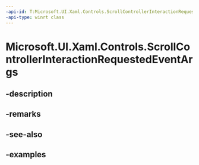 ```yaml
---
-api-id: T:Microsoft.UI.Xaml.Controls.ScrollControllerInteractionRequestedEventArgs
-api-type: winrt class
---
```


<!-- Class syntax.
public class ScrollControllerInteractionRequestedEventArgs 
-->

# Microsoft.UI.Xaml.Controls.ScrollControllerInteractionRequestedEventArgs

## -description

## -remarks

## -see-also

## -examples

